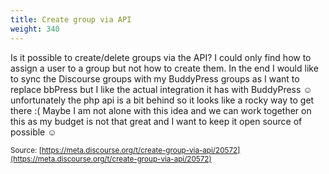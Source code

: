 ```yaml
---
title: Create group via API
weight: 340
---
```


Is it possible to create/delete groups via the API? I could only find how to assign a user to a group but not how to create them. In the end I would like to sync the Discourse groups with my BuddyPress groups as I want to replace bbPress but I like the actual integration it has with BuddyPress ☺ unfortunately the php api is a bit behind so it looks like a rocky way to get there :( Maybe I am not alone with this idea and we can work together on this as my budget is not that great and I want to keep it open source of possible ☺

<small class="documentation-source">Source: [https://meta.discourse.org/t/create-group-via-api/20572](https://meta.discourse.org/t/create-group-via-api/20572)</small>
